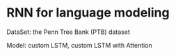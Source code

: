 # RNN for language modeling

DataSet: the Penn Tree Bank (PTB) dataset

Model: custom LSTM, custom LSTM with Attention

